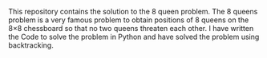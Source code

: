 This repository contains the solution to the 8 queen problem.
The 8 queens problem is a very famous problem to obtain positions of 8 queens on the 8×8 chessboard so that no two queens threaten each other.
I have written the Code to solve the problem in Python and have solved the problem using backtracking.
